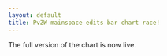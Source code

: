 ```yaml
---
layout: default
title: PvZW mainspace edits bar chart race!
---
```

The full version of the chart is now live.
<div class="flourish-embed" data-src="visualisation/783464"></div><script src="https://public.flourish.studio/resources/embed.js"></script>
<div class="flourish-embed" data-src="visualisation/786336"></div><script src="https://public.flourish.studio/resources/embed.js"></script>